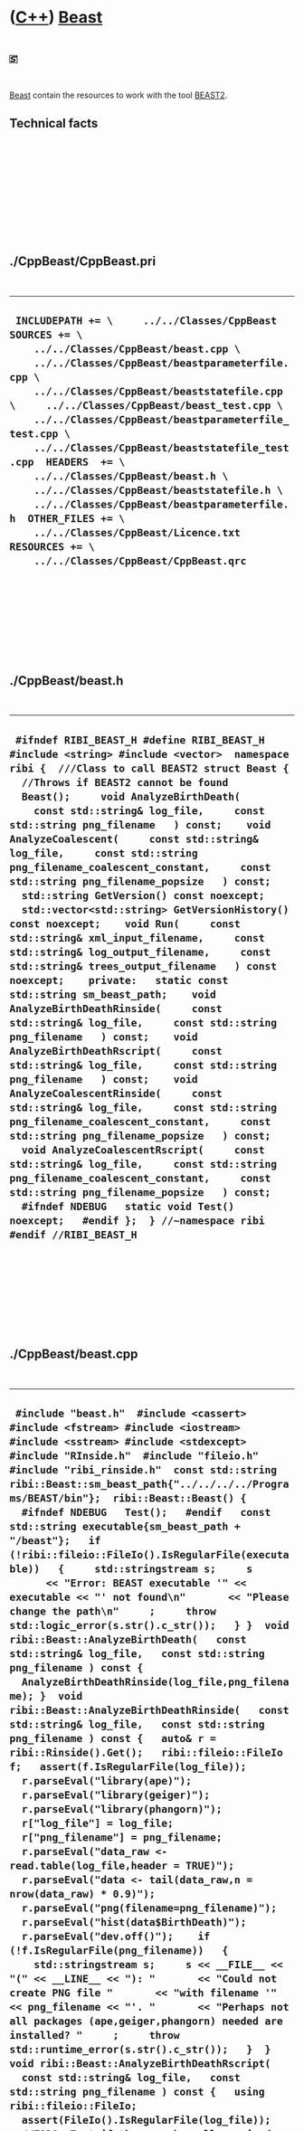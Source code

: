 
 

 

 

 

 

([C++](Cpp.md)) [Beast](CppBeast.md)
======================================

 

![STL](PicStl.png)

 

[Beast](CppBeast.md) contain the resources to work with the tool
[BEAST2](ToolBeast2.md).

Technical facts
---------------

 

 

 

 

 

 

./CppBeast/CppBeast.pri
-----------------------

 

  ------------------------------------------------------------------------------------------------------------------------------------------------------------------------------------------------------------------------------------------------------------------------------------------------------------------------------------------------------------------------------------------------------------------------------------------------------------------------------------------------------------------------------------------------------------------------------------------------------------------------------------
  ` INCLUDEPATH += \     ../../Classes/CppBeast  SOURCES += \     ../../Classes/CppBeast/beast.cpp \     ../../Classes/CppBeast/beastparameterfile.cpp \     ../../Classes/CppBeast/beaststatefile.cpp \     ../../Classes/CppBeast/beast_test.cpp \     ../../Classes/CppBeast/beastparameterfile_test.cpp \     ../../Classes/CppBeast/beaststatefile_test.cpp  HEADERS  += \     ../../Classes/CppBeast/beast.h \     ../../Classes/CppBeast/beaststatefile.h \     ../../Classes/CppBeast/beastparameterfile.h  OTHER_FILES += \     ../../Classes/CppBeast/Licence.txt  RESOURCES += \     ../../Classes/CppBeast/CppBeast.qrc`
  ------------------------------------------------------------------------------------------------------------------------------------------------------------------------------------------------------------------------------------------------------------------------------------------------------------------------------------------------------------------------------------------------------------------------------------------------------------------------------------------------------------------------------------------------------------------------------------------------------------------------------------

 

 

 

 

 

./CppBeast/beast.h
------------------

 

  --------------------------------------------------------------------------------------------------------------------------------------------------------------------------------------------------------------------------------------------------------------------------------------------------------------------------------------------------------------------------------------------------------------------------------------------------------------------------------------------------------------------------------------------------------------------------------------------------------------------------------------------------------------------------------------------------------------------------------------------------------------------------------------------------------------------------------------------------------------------------------------------------------------------------------------------------------------------------------------------------------------------------------------------------------------------------------------------------------------------------------------------------------------------------------------------------------------------------------------------------------------------------------------------------------------------------------------------------------------------------------------------------------------------------------------------------------------------------------------------------------------------------------------
  ` #ifndef RIBI_BEAST_H #define RIBI_BEAST_H  #include <string> #include <vector>  namespace ribi {  ///Class to call BEAST2 struct Beast {   //Throws if BEAST2 cannot be found   Beast();     void AnalyzeBirthDeath(     const std::string& log_file,     const std::string png_filename   ) const;    void AnalyzeCoalescent(     const std::string& log_file,     const std::string png_filename_coalescent_constant,     const std::string png_filename_popsize   ) const;    std::string GetVersion() const noexcept;   std::vector<std::string> GetVersionHistory() const noexcept;    void Run(     const std::string& xml_input_filename,     const std::string& log_output_filename,     const std::string& trees_output_filename   ) const noexcept;    private:   static const std::string sm_beast_path;    void AnalyzeBirthDeathRinside(     const std::string& log_file,     const std::string png_filename   ) const;    void AnalyzeBirthDeathRscript(     const std::string& log_file,     const std::string png_filename   ) const;    void AnalyzeCoalescentRinside(     const std::string& log_file,     const std::string png_filename_coalescent_constant,     const std::string png_filename_popsize   ) const;    void AnalyzeCoalescentRscript(     const std::string& log_file,     const std::string png_filename_coalescent_constant,     const std::string png_filename_popsize   ) const;     #ifndef NDEBUG   static void Test() noexcept;   #endif };  } //~namespace ribi  #endif //RIBI_BEAST_H`
  --------------------------------------------------------------------------------------------------------------------------------------------------------------------------------------------------------------------------------------------------------------------------------------------------------------------------------------------------------------------------------------------------------------------------------------------------------------------------------------------------------------------------------------------------------------------------------------------------------------------------------------------------------------------------------------------------------------------------------------------------------------------------------------------------------------------------------------------------------------------------------------------------------------------------------------------------------------------------------------------------------------------------------------------------------------------------------------------------------------------------------------------------------------------------------------------------------------------------------------------------------------------------------------------------------------------------------------------------------------------------------------------------------------------------------------------------------------------------------------------------------------------------------------

 

 

 

 

 

./CppBeast/beast.cpp
--------------------

 

  -----------------------------------------------------------------------------------------------------------------------------------------------------------------------------------------------------------------------------------------------------------------------------------------------------------------------------------------------------------------------------------------------------------------------------------------------------------------------------------------------------------------------------------------------------------------------------------------------------------------------------------------------------------------------------------------------------------------------------------------------------------------------------------------------------------------------------------------------------------------------------------------------------------------------------------------------------------------------------------------------------------------------------------------------------------------------------------------------------------------------------------------------------------------------------------------------------------------------------------------------------------------------------------------------------------------------------------------------------------------------------------------------------------------------------------------------------------------------------------------------------------------------------------------------------------------------------------------------------------------------------------------------------------------------------------------------------------------------------------------------------------------------------------------------------------------------------------------------------------------------------------------------------------------------------------------------------------------------------------------------------------------------------------------------------------------------------------------------------------------------------------------------------------------------------------------------------------------------------------------------------------------------------------------------------------------------------------------------------------------------------------------------------------------------------------------------------------------------------------------------------------------------------------------------------------------------------------------------------------------------------------------------------------------------------------------------------------------------------------------------------------------------------------------------------------------------------------------------------------------------------------------------------------------------------------------------------------------------------------------------------------------------------------------------------------------------------------------------------------------------------------------------------------------------------------------------------------------------------------------------------------------------------------------------------------------------------------------------------------------------------------------------------------------------------------------------------------------------------------------------------------------------------------------------------------------------------------------------------------------------------------------------------------------------------------------------------------------------------------------------------------------------------------------------------------------------------------------------------------------------------------------------------------------------------------------------------------------------------------------------------------------------------------------------------------------------------------------------------------------------------------------------------------------------------------------------------------------------------------------------------------------------------------------------------------------------------------------------------------------------------------------------------------------------------------------------------------------------------------------------------------------------------------------------------------------------------------------------------------------------------------------------------------------------------------------------------------------------------------------------------------------------------------------------------------------------------------------------------------------------------------------------------------------------------------------------------------------------------------------------------------------------------------------------------------------------------------------------------------------------------------------------------------------------------------------------------------------------------------------------------------------------------------------------------------------------------------------------------------------------------------------------------------------------------------------------------------------------------------------------------------------------------------------------------------------------------------------------------------------------------------------------------------------------------------------------------------------------------------------------------------------------------------------------------------------------------------------------------------------------------------------------------------------------------------------------------------------------------------------------------------------------------------------------------------------------------------------------------------------------------------------------------------------------------------------------------------------------------------------------------------------------------------------------------------------------------------------------------------------------------------------------------------------------------------------------------------------------------------------------------------------------------------------------------------------------------------------------------------------------------------------------------------------------------------------------------------------------------------------------------------------------------------------------------------------------------------------------------------------------------------------------------------------------------------------------------------------------------------------------------------------------------------------------------------------------------------------------------------------------------------------------------------------------------------------------------------------------------------------------------------------------------------------------------------------------------------------------------------------------------------------------------------------------------------------------------------------------------------------------------------------------------------------------------------------------------------------------------------------------------------------------------------------------------------------------------------------------------------------------------------------------------------------------------------------------------------------------------------------------------------------------------------------------------------------------------------------------------------------------------------------------------------------------------------------------------------------------------------------------------------------------------------------------------------------------------------------------------------------------------------------------------------------------------------------------------------------------------------------------------------------------------------------------------------------------------------------------------------------------------------------------------------------------------------------------------------------------------------------------------------------------------------------------------------------------------------------------------------------------------------------------------------------------------------------------------------------------------------------------------------------------------------------------------------------------------------------------------------------------------------------------------------------------------------------------------------------------------------------------------------------------------------------------------------------------------------------------------------------------------------------------------------------------------------------------------------------------------------------------------
  ` #include "beast.h"  #include <cassert> #include <fstream> #include <iostream> #include <sstream> #include <stdexcept>  #include "RInside.h"  #include "fileio.h" #include "ribi_rinside.h"  const std::string ribi::Beast::sm_beast_path{"../../../../Programs/BEAST/bin"};  ribi::Beast::Beast() {   #ifndef NDEBUG   Test();   #endif   const std::string executable{sm_beast_path + "/beast"};   if (!ribi::fileio::FileIo().IsRegularFile(executable))   {     std::stringstream s;     s       << "Error: BEAST executable '" << executable << "' not found\n"       << "Please change the path\n"     ;     throw std::logic_error(s.str().c_str());   } }  void ribi::Beast::AnalyzeBirthDeath(   const std::string& log_file,   const std::string png_filename ) const {   AnalyzeBirthDeathRinside(log_file,png_filename); }  void ribi::Beast::AnalyzeBirthDeathRinside(   const std::string& log_file,   const std::string png_filename ) const {   auto& r = ribi::Rinside().Get();   ribi::fileio::FileIo f;   assert(f.IsRegularFile(log_file));    r.parseEval("library(ape)");   r.parseEval("library(geiger)");   r.parseEval("library(phangorn)");   r["log_file"] = log_file;   r["png_filename"] = png_filename;   r.parseEval("data_raw <- read.table(log_file,header = TRUE)");   r.parseEval("data <- tail(data_raw,n = nrow(data_raw) * 0.9)");   r.parseEval("png(filename=png_filename)");   r.parseEval("hist(data$BirthDeath)");   r.parseEval("dev.off()");    if (!f.IsRegularFile(png_filename))   {     std::stringstream s;     s << __FILE__ << "(" << __LINE__ << "): "       << "Could not create PNG file "       << "with filename '" << png_filename << "'. "       << "Perhaps not all packages (ape,geiger,phangorn) needed are installed? "     ;     throw std::runtime_error(s.str().c_str());   }  }   void ribi::Beast::AnalyzeBirthDeathRscript(   const std::string& log_file,   const std::string png_filename ) const {   using ribi::fileio::FileIo;   assert(FileIo().IsRegularFile(log_file));    //TODO: Test if the user has all required packages    const std::string temp_r_filename{     FileIo().GetTempFileName(".R")   };    //Create the R script   {     std::ofstream f(temp_r_filename.c_str());     f       << "library(ape)" << '\n'       << "library(geiger)" << '\n'       << "library(phangorn)" << '\n'       << "data_raw <- read.table(\"" << log_file << "\",header = TRUE)" << '\n'       << "data <- tail(data_raw,n = nrow(data_raw) * 0.9)" << '\n'       << "png(filename=\"" << png_filename << "\")" << '\n'       << "hist(data$BirthDeath)" << '\n'       << "dev.off()" << '\n'     ;   }    if (!FileIo().IsRegularFile(temp_r_filename))   {     std::stringstream s;     s << __FILE__ << "(" << __LINE__ << "): "       << "Could not create temporary R script file "       << "with filename '" << temp_r_filename << "'";     throw std::runtime_error(s.str().c_str());   }    //Execute the R script   {     std::stringstream cmd;     cmd << "Rscript " << temp_r_filename;     const int error{std::system(cmd.str().c_str())};     if (error)     {       std::clog << __FILE__ << ": error " << error << '\n';     }   }    if (!FileIo().IsRegularFile(png_filename))   {     std::stringstream s;     s << __FILE__ << "(" << __LINE__ << "): "       << "Could not create SVG file "       << "with filename '" << png_filename << "'. "       << "Perhaps not all packages (ape) needed are installed? "       << "You can try to run the temporary R script file '"       << temp_r_filename       << "' yourself to see which error it gives"     ;     throw std::runtime_error(s.str().c_str());   }   //After detection. so user can check script   FileIo().DeleteFile(temp_r_filename); }  void ribi::Beast::AnalyzeCoalescent(   const std::string& log_file,   const std::string png_filename_coalescent_constant,   const std::string png_filename_popsize ) const {   AnalyzeCoalescentRinside(     log_file,     png_filename_coalescent_constant,     png_filename_popsize   ); }  void ribi::Beast::AnalyzeCoalescentRinside(   const std::string& log_file,   const std::string png_filename_coalescent_constant,   const std::string png_filename_popsize ) const {   ribi::fileio::FileIo f;   auto& r = ribi::Rinside().Get();    r.parseEval("library(ape)");   r.parseEval("library(geiger)");   r.parseEval("library(phangorn)");   r["log_file"] = log_file;   r["png_filename_popsize"] = png_filename_popsize;   r["png_filename_coalescent_constant"] = png_filename_coalescent_constant;    r.parseEval("data_raw <- read.table(log_file,header = TRUE)");   r.parseEval("data <- tail(data_raw,n = nrow(data_raw) * 0.9)");   r.parseEval("png(filename=png_filename_popsize)");   r.parseEval("hist(data$popSize)");   r.parseEval("dev.off()");   r.parseEval("png(filename=png_filename_coalescent_constant)");   r.parseEval("hist(data$CoalescentConstant)");   r.parseEval("dev.off()");     if (!f.IsRegularFile(png_filename_coalescent_constant))   {     std::stringstream s;     s << __FILE__ << "(" << __LINE__ << "): "       << "Could not create file "       << "with filename '" << png_filename_coalescent_constant << "'. "     ;     throw std::runtime_error(s.str().c_str());   }   if (!f.IsRegularFile(png_filename_popsize))   {     std::stringstream s;     s << __FILE__ << "(" << __LINE__ << "): "       << "Could not create file "       << "with filename '" << png_filename_popsize << "'. "     ;     throw std::runtime_error(s.str().c_str());   }   }  void ribi::Beast::AnalyzeCoalescentRscript(   const std::string& log_file,   const std::string png_filename_coalescent_constant,   const std::string png_filename_popsize ) const {   using ribi::fileio::FileIo;    //TODO: Test if the user has all required packages    const std::string temp_r_filename{     FileIo().GetTempFileName(".R")   };    //Create the R script   {     std::ofstream f(temp_r_filename.c_str());     f       << "library(ape)" << '\n'       << "library(geiger)" << '\n'       << "library(phangorn)" << '\n'       << "data_raw <- read.table(\"" << log_file << "\",header = TRUE)" << '\n'       << "data <- tail(data_raw,n = nrow(data_raw) * 0.9)" << '\n'       << "png(filename=\"" << png_filename_popsize << "\")" << '\n'       << "hist(data$popSize)" << '\n'       << "dev.off()" << '\n'       << "png(filename=\"" << png_filename_coalescent_constant << "\")" << '\n'       << "hist(data$CoalescentConstant)" << '\n'       << "dev.off()" << '\n'     ;   }    if (!FileIo().IsRegularFile(temp_r_filename))   {     std::stringstream s;     s << __FILE__ << "(" << __LINE__ << "): "       << "Could not create temporary R script file "       << "with filename '" << temp_r_filename << "'";     throw std::runtime_error(s.str().c_str());   }    //Execute the R script   {     std::stringstream cmd;     cmd << "Rscript " << temp_r_filename;     const int error{std::system(cmd.str().c_str())};     if (error)     {       std::clog << __FILE__ << ": error " << error << '\n';     }   }    if (!FileIo().IsRegularFile(png_filename_coalescent_constant))   {     std::stringstream s;     s << __FILE__ << "(" << __LINE__ << "): "       << "Could not create SVG file "       << "with filename '" << png_filename_coalescent_constant << "'. "       << "You can try to run the temporary R script file '"       << temp_r_filename       << "' yourself to see which error it gives"     ;     throw std::runtime_error(s.str().c_str());   }   if (!FileIo().IsRegularFile(png_filename_popsize))   {     std::stringstream s;     s << __FILE__ << "(" << __LINE__ << "): "       << "Could not create SVG file "       << "with filename '" << png_filename_popsize << "'. "       << "You can try to run the temporary R script file '"       << temp_r_filename       << "' yourself to see which error it gives"     ;     throw std::runtime_error(s.str().c_str());   }   //After detection. so user can check script   FileIo().DeleteFile(temp_r_filename); }  std::string ribi::Beast::GetVersion() const noexcept {   return "1.0"; }  std::vector<std::string> ribi::Beast::GetVersionHistory() const noexcept {   return {     "2015-06-13: Version 1.0: started versioning"   }; }  void ribi::Beast::Run(   const std::string& xml_input_filename,   const std::string& log_output_filename,   const std::string& trees_output_filename ) const noexcept {   const ribi::fileio::FileIo fileio;   const std::string executable{sm_beast_path + "/beast"};   assert(ribi::fileio::FileIo().IsRegularFile(executable)     && "Checked in constructor");    const std::string cmd{executable + " -overwrite " + xml_input_filename};   const int error{std::system(cmd.c_str())};   if (error)   {     std::clog << __FILE__ << ": error " << error << '\n';   }    assert(fileio.IsRegularFile(xml_input_filename));     if (fileio.IsRegularFile("alignment.log"))   {     fileio.CopyFile("alignment.log",log_output_filename);     fileio.DeleteFile("alignment.log");   }   if (fileio.IsRegularFile("alignment.trees"))   {     fileio.CopyFile("alignment.trees",trees_output_filename);     fileio.DeleteFile("alignment.trees");   } }`
  -----------------------------------------------------------------------------------------------------------------------------------------------------------------------------------------------------------------------------------------------------------------------------------------------------------------------------------------------------------------------------------------------------------------------------------------------------------------------------------------------------------------------------------------------------------------------------------------------------------------------------------------------------------------------------------------------------------------------------------------------------------------------------------------------------------------------------------------------------------------------------------------------------------------------------------------------------------------------------------------------------------------------------------------------------------------------------------------------------------------------------------------------------------------------------------------------------------------------------------------------------------------------------------------------------------------------------------------------------------------------------------------------------------------------------------------------------------------------------------------------------------------------------------------------------------------------------------------------------------------------------------------------------------------------------------------------------------------------------------------------------------------------------------------------------------------------------------------------------------------------------------------------------------------------------------------------------------------------------------------------------------------------------------------------------------------------------------------------------------------------------------------------------------------------------------------------------------------------------------------------------------------------------------------------------------------------------------------------------------------------------------------------------------------------------------------------------------------------------------------------------------------------------------------------------------------------------------------------------------------------------------------------------------------------------------------------------------------------------------------------------------------------------------------------------------------------------------------------------------------------------------------------------------------------------------------------------------------------------------------------------------------------------------------------------------------------------------------------------------------------------------------------------------------------------------------------------------------------------------------------------------------------------------------------------------------------------------------------------------------------------------------------------------------------------------------------------------------------------------------------------------------------------------------------------------------------------------------------------------------------------------------------------------------------------------------------------------------------------------------------------------------------------------------------------------------------------------------------------------------------------------------------------------------------------------------------------------------------------------------------------------------------------------------------------------------------------------------------------------------------------------------------------------------------------------------------------------------------------------------------------------------------------------------------------------------------------------------------------------------------------------------------------------------------------------------------------------------------------------------------------------------------------------------------------------------------------------------------------------------------------------------------------------------------------------------------------------------------------------------------------------------------------------------------------------------------------------------------------------------------------------------------------------------------------------------------------------------------------------------------------------------------------------------------------------------------------------------------------------------------------------------------------------------------------------------------------------------------------------------------------------------------------------------------------------------------------------------------------------------------------------------------------------------------------------------------------------------------------------------------------------------------------------------------------------------------------------------------------------------------------------------------------------------------------------------------------------------------------------------------------------------------------------------------------------------------------------------------------------------------------------------------------------------------------------------------------------------------------------------------------------------------------------------------------------------------------------------------------------------------------------------------------------------------------------------------------------------------------------------------------------------------------------------------------------------------------------------------------------------------------------------------------------------------------------------------------------------------------------------------------------------------------------------------------------------------------------------------------------------------------------------------------------------------------------------------------------------------------------------------------------------------------------------------------------------------------------------------------------------------------------------------------------------------------------------------------------------------------------------------------------------------------------------------------------------------------------------------------------------------------------------------------------------------------------------------------------------------------------------------------------------------------------------------------------------------------------------------------------------------------------------------------------------------------------------------------------------------------------------------------------------------------------------------------------------------------------------------------------------------------------------------------------------------------------------------------------------------------------------------------------------------------------------------------------------------------------------------------------------------------------------------------------------------------------------------------------------------------------------------------------------------------------------------------------------------------------------------------------------------------------------------------------------------------------------------------------------------------------------------------------------------------------------------------------------------------------------------------------------------------------------------------------------------------------------------------------------------------------------------------------------------------------------------------------------------------------------------------------------------------------------------------------------------------------------------------------------------------------------------------------------------------------------------------------------------------------------------------------------------------------------------------------------------------------------------------------------------------------------------------------------------------------------------------------------------------------------------------------------------------------------------------------------------------------------------------------------------------------------------------------------------------------------------------------------------------------------------------------------------------

 

 

 

 

 

./CppBeast/beast\_test.cpp
--------------------------

 

  --------------------------------------------------------------------------------------------------------------------------------------------------------------------------------------------------------------------------------------------------------------------------------------------------------------------------------------------------------------------------------------------------------------------------------------------------------------------------------------------------------------------------------------------------------------------------------------------------------------------------------------------------------------------------------------------------------------------------------------------------------------------------------------------------------------------------------------------------------------------------------------------------------------------------------------------------------------------------------------------------------------------------------------------------------------------------------------------------------------------------------------------------------------------------------------------------------------------------------------------------------------------------------------------------------------------------------------------------------------------------------------------------------------------------------------------------------------------------------------------------------------------------------------------------------------------------------------------------------------------------------------------------------------------------------------------------------------------------------------------------------------------------------------------------------------------------------------------------------------------------------------------------------------------------------------------------------------------------------------------------------------------------------------------------------------------------------------------------------------------------------------------------------------------------------------------------------------------------------------------------------------------------------------------------------------------------------------------------------------------------------------------------------------------------------------------------------------------------------------------------------------------------------------------------------------------------------------------------------
  ` #include "beast.h"  #include <cassert> #include <chrono>  #include <QFile>  #include "RInside.h"  #include "fileio.h" #include "testtimer.h" #include "ribi_rinside.h" #include "trace.h"  #ifndef NDEBUG void ribi::Beast::Test() noexcept {   {     static bool is_tested{false};     if (is_tested) return;     is_tested = true;   }   {     ribi::fileio::FileIo();     ribi::Rinside();     auto& r = ribi::Rinside().Get();     r.parseEval("library(ape)");     r.parseEval("library(geiger)");     r.parseEval("library(phangorn)");   }   const ribi::TestTimer test_timer(__func__,__FILE__,1.0);   const bool verbose{false};   if (verbose) { TRACE("Constructor"); }   {     Beast();   }   Beast b;   ribi::fileio::FileIo f;    const std::string log_file_bd{"CppBeastLogFileBirthDeath.log"};   const std::string log_file_coa{"CppBeastLogFileCoalescent.log"};   const std::vector<std::string> resource_filenames     =     {       log_file_bd, log_file_coa     };   //Create resources   for (const auto& s: resource_filenames)   {     if (!f.IsRegularFile(s))     {       QFile((std::string(":/CppBeast/") + s).c_str()).copy(s.c_str());     }     assert(f.IsRegularFile(s));   }    if (!"Speed comparison AnalyzeBirthDeath")   {     const std::string png_filename{f.GetTempFileName(".png")};      const auto t2 = std::chrono::system_clock::now();     b.AnalyzeBirthDeathRinside(       log_file_bd,       png_filename     );     const auto d2 = std::chrono::system_clock::now() - t2;      const auto t1 = std::chrono::system_clock::now();     b.AnalyzeBirthDeathRscript(       log_file_bd,       png_filename     );      const auto d1 = std::chrono::system_clock::now() - t1;     assert(d2 < d1 / 10);   }    if (!"Speed comparison AnalyzeCoalescent")   {     const std::string png_filename1{f.GetTempFileName(".png")};     const std::string png_filename2{f.GetTempFileName(".png")};      const auto t2 = std::chrono::system_clock::now();     b.AnalyzeCoalescentRinside(       log_file_coa,       png_filename1,       png_filename2     );     const auto d2 = std::chrono::system_clock::now() - t2;      const auto t1 = std::chrono::system_clock::now();     b.AnalyzeCoalescentRscript(       log_file_coa,       png_filename1,       png_filename2     );      const auto d1 = std::chrono::system_clock::now() - t1;     assert(d2 < d1 / 10);   }    //Cleanup resources   for (const auto& s: resource_filenames)   {     assert(f.IsRegularFile(s));     f.DeleteFile(s);     assert(!f.IsRegularFile(s));   } } #endif`
  --------------------------------------------------------------------------------------------------------------------------------------------------------------------------------------------------------------------------------------------------------------------------------------------------------------------------------------------------------------------------------------------------------------------------------------------------------------------------------------------------------------------------------------------------------------------------------------------------------------------------------------------------------------------------------------------------------------------------------------------------------------------------------------------------------------------------------------------------------------------------------------------------------------------------------------------------------------------------------------------------------------------------------------------------------------------------------------------------------------------------------------------------------------------------------------------------------------------------------------------------------------------------------------------------------------------------------------------------------------------------------------------------------------------------------------------------------------------------------------------------------------------------------------------------------------------------------------------------------------------------------------------------------------------------------------------------------------------------------------------------------------------------------------------------------------------------------------------------------------------------------------------------------------------------------------------------------------------------------------------------------------------------------------------------------------------------------------------------------------------------------------------------------------------------------------------------------------------------------------------------------------------------------------------------------------------------------------------------------------------------------------------------------------------------------------------------------------------------------------------------------------------------------------------------------------------------------------------------------

 

 

 

 

 

./CppBeast/beastparameterfile.h
-------------------------------

 

  --------------------------------------------------------------------------------------------------------------------------------------------------------------------------------------------------------------------------------------------------------------------------------------------------------------------------------------------------------------------------------------------------------------------------------------------------------------------------------------------------------------------------------------------------------------------------------------------------------------------------------------------------------------------------------------------------------------------------------------------------------------------------------------------------------------------------------------------------------------------------------------------------------------------------------------------------------------------------------------------------------------------------------------------------------------------------------------------------------------------------------------------------------------------------------------------------------------------------------------------------------------------------------------------------------------------
  ` #ifndef BEASTPARAMETERFILE_H #define BEASTPARAMETERFILE_H  #include <string> #include <vector>  namespace ribi { struct DnaSequence; }  ///Creates a BEAST XML parameter file struct BeastParameterFile {   enum class TreePrior { birth_death, coalescent_constant_population };    /// alignment_base_filename: if the alignment was made   ///   from e.g. 'MyData.fas', alignment_base_filename must be 'MyData'   BeastParameterFile(     const std::vector<ribi::DnaSequence>& sequences,     const std::string& alignment_base_filename,     const int mcmc_chainlength,     const TreePrior tree_prior   );    const std::vector<ribi::DnaSequence>& GetSequences() const noexcept { return m_sequences; }   int GetMcmcChainlengths() const noexcept { return m_mcmc_chainlength; }   TreePrior GetTreePrior() const noexcept { return m_tree_prior; }    ///Convert an alignment   std::vector<std::string> ToBirthDeathXml() const noexcept;    private:   const std::string m_alignment_base_filename;   const int m_mcmc_chainlength;   const std::vector<ribi::DnaSequence> m_sequences;   const TreePrior m_tree_prior;    #ifndef NDEBUG   static void Test() noexcept;   #endif };  std::ostream& operator<<(std::ostream& os, const BeastParameterFile file);  #endif // BEASTPARAMETERFILE_H`
  --------------------------------------------------------------------------------------------------------------------------------------------------------------------------------------------------------------------------------------------------------------------------------------------------------------------------------------------------------------------------------------------------------------------------------------------------------------------------------------------------------------------------------------------------------------------------------------------------------------------------------------------------------------------------------------------------------------------------------------------------------------------------------------------------------------------------------------------------------------------------------------------------------------------------------------------------------------------------------------------------------------------------------------------------------------------------------------------------------------------------------------------------------------------------------------------------------------------------------------------------------------------------------------------------------------------

 

 

 

 

 

./CppBeast/beastparameterfile.cpp
---------------------------------

 

  --------------------------------------------------------------------------------------------------------------------------------------------------------------------------------------------------------------------------------------------------------------------------------------------------------------------------------------------------------------------------------------------------------------------------------------------------------------------------------------------------------------------------------------------------------------------------------------------------------------------------------------------------------------------------------------------------------------------------------------------------------------------------------------------------------------------------------------------------------------------------------------------------------------------------------------------------------------------------------------------------------------------------------------------------------------------------------------------------------------------------------------------------------------------------------------------------------------------------------------------------------------------------------------------------------------------------------------------------------------------------------------------------------------------------------------------------------------------------------------------------------------------------------------------------------------------------------------------------------------------------------------------------------------------------------------------------------------------------------------------------------------------------------------------------------------------------------------------------------------------------------------------------------------------------------------------------------------------------------------------------------------------------------------------------------------------------------------------------------------------------------------------------------------------------------------------------------------------------------------------------------------------------------------------------------------------------------------------------------------------------------------------------------------------------------------------------------------------------------------------------------------------------------------------------------------------------------------------------------------------------------------------------------------------------------------------------------------------------------------------------------------------------------------------------------------------------------------------------------------------------------------------------------------------------------------------------------------------------------------------------------------------------------------------------------------------------------------------------------------------------------------------------------------------------------------------------------------------------------------------------------------------------------------------------------------------------------------------------------------------------------------------------------------------------------------------------------------------------------------------------------------------------------------------------------------------------------------------------------------------------------------------------------------------------------------------------------------------------------------------------------------------------------------------------------------------------------------------------------------------------------------------------------------------------------------------------------------------------------------------------------------------------------------------------------------------------------------------------------------------------------------------------------------------------------------------------------------------------------------------------------------------------------------------------------------------------------------------------------------------------------------------------------------------------------------------------------------------------------------------------------------------------------------------------------------------------------------------------------------------------------------------------------------------------------------------------------------------------------------------------------------------------------------------------------------------------------------------------------------------------------------------------------------------------------------------------------------------------------------------------------------------------------------------------------------------------------------------------------------------------------------------------------------------------------------------------------------------------------------------------------------------------------------------------------------------------------------------------------------------------------------------------------------------------------------------------------------------------------------------------------------------------------------------------------------------------------------------------------------------------------------------------------------------------------------------------------------------------------------------------------------------------------------------------------------------------------------------------------------------------------------------------------------------------------------------------------------------------------------------------------------------------------------------------------------------------------------------------------------------------------------------------------------------------------------------------------------------------------------------------------------------------------------------------------------------------------------------------------------------------------------------------------------------------------------------------------------------------------------------------------------------------------------------------------------------------------------------------------------------------------------------------------------------------------------------------------------------------------------------------------------------------------------------------------------------------------------------------------------------------------------------------------------------------------------------------------------------------------------------------------------------------------------------------------------------------------------------------------------------------------------------------------------------------------------------------------------------------------------------------------------------------------------------------------------------------------------------------------------------------------------------------------------------------------------------------------------------------------------------------------------------------------------------------------------------------------------------------------------------------------------------------------------------------------------------------------------------------------------------------------------------------------------------------------------------------------------------------------------------------------------------------------------------------------------------------------------------------------------------------------------------------------------------------------------------------------------------------------------------------------------------------------------------------------------------------------------------------------------------------------------------------------------------------------------------------------------------------------------------------------------------------------------------------------------------------------------------------------------------------------------------------------------------------------------------------------------------------------------------------------------------------------------------------------------------------------------------------------------------------------------------------------------------------------------------------------------------------------------------------------------------------------------------------------------------------------------------------------------------------------------------------------------------------------------------------------------------------------------------------------------------------------------------------------------------------------------------------------------------------------------------------------------------------------------------------------------------------------------------------------------------------------------------------------------------------------------------------------------------------------------------------------------------------------------------------------------------------------------------------------------------------------------------------------------------------------------------------------------------------------------------------------------------------------------------------------------------------------------------------------------------------------------------------------------------------------------------------------------------------------------------------------------------------------------------------------------------------------------------------------------------------------------------------------------------------------------------------------------------------------------------------------------------------------------------------------------------------------------------------------------------------------------------------------------------------------------------------------------------------------------------------------------------------------------------------------------------------------------------------------------------------------------------------------------------------------------------------------------------------------------------------------------------------------------------------------------------------------------------------------------------------------------------------------------------------------------------------------------------------------------------------------------------------------------------------------------------------------------------------------------------------------------------------------------------------------------------------------------------------------------------------------------------------------------------------------------------------------------------------------------------------------------------------------------------------------------------------------------------------------------------------------------------------------------------------------------------------------------------------------------------------------------------------------------------------------------------------------------------------------------------------------------------------------------------------------------------------------------------------------------------------------------------------------------------------------------------------------------------------------------------------------------------------------------------------------------------------------------------------------------------------------------------------------------------------------------------------------------------------------------------------------------------------------------------------------------------------------------------------------------------------------------------------------------------------------------------------------------------------------------------------------------------------------------------------------------------------------------------------------------------------------------------------------------------------------------------------------------------------------------------------------------------------------------------------------------------------------------------------------------------------------------------------------------------------------------------------------------------------------------------------------------------------------------------------------------------------------------------------------------------------------------------------------------------------------------------------------------------------------------------------------------------------------------------------------------------------------------------------------------------------------------------------------------------------------------------------------------------------------------------------------------------------------------------------------------------------------------------------------------------------------------------------------------------------------------------------------------------------------------------------------------------------------------------------------------------------------------------------------------------------------------------------------------------------------------------------------------------------------------------------------------------------------------------------------------------------------------------------------------------------------------------------------------------------------------------------------------------------------------------------------------------------------------------------------------------------------------------------------------------------------------------------------------------------------------------------------------------------------------------------------------------------------------------------------------------------------------------------------------------------------------------------------------------------------------------------------------------------------------------------------------------------------------------------------------------------------------------------------------------------------------------------------------------------------------------------------------------------------------------------------------------------------------------------------------------------------------------------------------------------------------------------------------------------------------------------------------------------------------------------------------------------------------------------------------------------------------------------------------------------------------------------------------------------------------------------------------------------------------------------------------------------------------------------------------------------------------------
  ` #include "beastparameterfile.h"  #include <cassert> #include <sstream>  #include "container.h" #include "dnasequence.h" //#include "fileio.h"  BeastParameterFile::BeastParameterFile(   const std::vector<ribi::DnaSequence>& sequences,   const std::string& alignment_base_filename,   const int mcmc_chainlength,   const TreePrior tree_prior ) :     m_alignment_base_filename{alignment_base_filename},     m_mcmc_chainlength{mcmc_chainlength},     m_sequences{sequences},     m_tree_prior{tree_prior} {   #ifndef NDEBUG   Test();   #endif }  std::vector<std::string> BeastParameterFile::ToBirthDeathXml() const noexcept {   // Birth death model   std::vector<std::string> v;   v.push_back("<?xml version=\"1.0\" encoding=\"UTF-8\" standalone=\"no\"?><beast beautitemplate='Standard' beautistatus='' namespace=\"beast.core:beast.evolution.alignment:beast.evolution.tree.coalescent:beast.core.util:beast.evolution.nuc:beast.evolution.operators:beast.evolution.sitemodel:beast.evolution.substitutionmodel:beast.evolution.likelihood\" version=\"2.0\">");   v.push_back("");   v.push_back("");   const std::string filename_base{m_alignment_base_filename}; //Probably the alignment filename   // I use the same (non-)indentation as BEAUti   v.push_back("    <data");   v.push_back("id=\"" + filename_base + "\"");   v.push_back("name=\"alignment\">");   for (const auto& p: m_sequences)   {     std::stringstream nextline;     nextline       << "                    <sequence id=\"seq_"       << p.GetDescription()       << "\" taxon=\""       << p.GetDescription()       << "\" totalcount=\"4\" value=\""       << p.GetSequence()       << "\"/>";     ;     v.push_back(nextline.str());   }   //This is generated if CCATACGCCC is present 10x   /*                       <sequence id="seq_CCATACGCCC" taxon="CCATACGCCC" totalcount="4" value="CCATACGCCCCCATACGCCCCCATACGCCCCCATACGCCCCCATACGCCCCCATACGCCCCCATACGCCCCCATACGCCCCCATACGCCCCCATACGCCC"/>   */   // This works if all alignments are unique   /*   for (const std::string& s: m_alignments)   {     v.push_back("                    <sequence id=\"seq_" + s + "\" taxon=\"" + s + "\" totalcount=\"4\" value=\"" + s + "\"/>");   }   */   v.push_back("                </data>");   v.push_back("");   v.push_back("");   v.push_back("    ");   v.push_back("");   v.push_back("");   v.push_back("    ");   v.push_back("");   v.push_back("");   v.push_back("    ");   v.push_back("<map name=\"Beta\">beast.math.distributions.Beta</map>");   v.push_back("<map name=\"Exponential\">beast.math.distributions.Exponential</map>");   v.push_back("<map name=\"InverseGamma\">beast.math.distributions.InverseGamma</map>");   v.push_back("<map name=\"LogNormal\">beast.math.distributions.LogNormalDistributionModel</map>");   v.push_back("<map name=\"Gamma\">beast.math.distributions.Gamma</map>");   v.push_back("<map name=\"Uniform\">beast.math.distributions.Uniform</map>");   v.push_back("<map name=\"prior\">beast.math.distributions.Prior</map>");   v.push_back("<map name=\"LaplaceDistribution\">beast.math.distributions.LaplaceDistribution</map>");   v.push_back("<map name=\"OneOnX\">beast.math.distributions.OneOnX</map>");   v.push_back("<map name=\"Normal\">beast.math.distributions.Normal</map>");   v.push_back("");   v.push_back("");   const std::string mcmc_chainlength_str{std::to_string(m_mcmc_chainlength)};   assert(std::stoi(mcmc_chainlength_str) == m_mcmc_chainlength);   v.push_back("<run chainLength=\"" + mcmc_chainlength_str + "\" id=\"mcmc\" spec=\"MCMC\">");   v.push_back("    <state id=\"state\" storeEvery=\"5000\">");   v.push_back("        <tree id=\"Tree.t:" + filename_base + "\" name=\"stateNode\">");   v.push_back("            <taxonset id=\"TaxonSet." + filename_base + "\" spec=\"TaxonSet\">");   v.push_back("                <data");   v.push_back("idref=\"" + filename_base + "\"");   v.push_back("name=\"alignment\"/>");   v.push_back("            </taxonset>");   v.push_back("        </tree>");   v.push_back("        <stateNode id=\"RBcount.s:" + filename_base + "\" lower=\"0\" spec=\"parameter.IntegerParameter\" upper=\"5\">5</stateNode>");   v.push_back("        <parameter dimension=\"5\" id=\"RBrates.s:" + filename_base + "\" lower=\"0.01\" name=\"stateNode\" upper=\"100.0\">1.0</parameter>");   if (GetTreePrior() == BeastParameterFile::TreePrior::birth_death)   {     v.push_back("        <parameter id=\"birthRate2.t:" + filename_base + "\" lower=\"0.0\" name=\"stateNode\" upper=\"10000.0\">1.0</parameter>");     v.push_back("        <parameter id=\"relativeDeathRate2.t:" + filename_base + "\" lower=\"0.0\" name=\"stateNode\" upper=\"1.0\">0.5</parameter>");   }   else   {     assert(GetTreePrior() == BeastParameterFile::TreePrior::coalescent_constant_population);     v.push_back("        <parameter id=\"popSize.t:" + filename_base + "\" name=\"stateNode\">0.3</parameter>");   }   v.push_back("    </state>");   v.push_back("");   v.push_back("    <init estimate=\"false\" id=\"RandomTree.t:" + filename_base + "\" initial=\"@Tree.t:" + filename_base + "\" spec=\"beast.evolution.tree.RandomTree\" taxa=\"@" + filename_base + "\">");   v.push_back("        <populationModel id=\"ConstantPopulation0.t:" + filename_base + "\" spec=\"ConstantPopulation\">");   v.push_back("            <parameter id=\"randomPopSize.t:" + filename_base + "\" name=\"popSize\">1.0</parameter>");   v.push_back("        </populationModel>");   v.push_back("    </init>");   v.push_back("");   v.push_back("    <distribution id=\"posterior\" spec=\"util.CompoundDistribution\">");   v.push_back("        <distribution id=\"prior\" spec=\"util.CompoundDistribution\">");   if (GetTreePrior() == BeastParameterFile::TreePrior::birth_death)   {     v.push_back("            <distribution birthDiffRate=\"@birthRate2.t:" + filename_base + "\" id=\"BirthDeath.t:" + filename_base + "\" relativeDeathRate=\"@relativeDeathRate2.t:" + filename_base + "\" spec=\"beast.evolution.speciation.BirthDeathGernhard08Model\" tree=\"@Tree.t:" + filename_base + "\"/>");   }   else   {     assert(GetTreePrior() == BeastParameterFile::TreePrior::coalescent_constant_population);     v.push_back("            <distribution id=\"CoalescentConstant.t:" + filename_base + "\" spec=\"Coalescent\">");     v.push_back("                <populationModel id=\"ConstantPopulation.t:" + filename_base + "\" popSize=\"@popSize.t:" + filename_base + "\" spec=\"ConstantPopulation\"/>");     v.push_back("                <treeIntervals id=\"TreeIntervals.t:" + filename_base + "\" spec=\"TreeIntervals\" tree=\"@Tree.t:" + filename_base + "\"/>");     v.push_back("            </distribution>");   }   v.push_back("            <distribution count=\"@RBcount.s:" + filename_base + "\" id=\"RBprior.s:" + filename_base + "\" spec=\"beast.math.distributions.RBPrior\" x=\"@RBrates.s:" + filename_base + "\">");   v.push_back("                <Gamma id=\"Gamma.0\" name=\"distr\">");   v.push_back("                    <parameter id=\"RealParameter.0\" lower=\"0.0\" name=\"alpha\" upper=\"0.0\">0.2</parameter>");   v.push_back("                    <parameter id=\"RealParameter.01\" lower=\"0.0\" name=\"beta\" upper=\"0.0\">5.0</parameter>");   v.push_back("                </Gamma>");   v.push_back("            </distribution>");   if (GetTreePrior() == BeastParameterFile::TreePrior::birth_death)   {     v.push_back("            <prior id=\"BirthRatePrior.t:" + filename_base + "\" name=\"distribution\" x=\"@birthRate2.t:" + filename_base + "\">");     v.push_back("                <Uniform id=\"Uniform.0\" name=\"distr\" upper=\"1000.0\"/>");     v.push_back("            </prior>");     v.push_back("            <prior id=\"DeathRatePrior.t:" + filename_base + "\" name=\"distribution\" x=\"@relativeDeathRate2.t:" + filename_base + "\">");     v.push_back("                <Uniform id=\"Uniform.01\" name=\"distr\"/>");   }   else   {     assert(GetTreePrior() == BeastParameterFile::TreePrior::coalescent_constant_population);     v.push_back("            <prior id=\"PopSizePrior.t:" + filename_base + "\" name=\"distribution\" x=\"@popSize.t:" + filename_base + "\">");     v.push_back("                <OneOnX id=\"OneOnX.0\" name=\"distr\"/>");   }   v.push_back("            </prior>");   v.push_back("        </distribution>");   v.push_back("        <distribution id=\"likelihood\" spec=\"util.CompoundDistribution\">");   v.push_back("            <distribution data=\"@" + filename_base + "\" id=\"treeLikelihood." + filename_base + "\" spec=\"TreeLikelihood\" tree=\"@Tree.t:" + filename_base + "\">");   v.push_back("                <siteModel id=\"SiteModel.s:" + filename_base + "\" spec=\"SiteModel\">");   v.push_back("                    <parameter estimate=\"false\" id=\"mutationRate.s:" + filename_base + "\" name=\"mutationRate\">1.0</parameter>");   v.push_back("                    <parameter estimate=\"false\" id=\"gammaShape.s:" + filename_base + "\" name=\"shape\">1.0</parameter>");   v.push_back("                    <parameter estimate=\"false\" id=\"proportionInvariant.s:" + filename_base + "\" lower=\"0.0\" name=\"proportionInvariant\" upper=\"1.0\">0.0</parameter>");   v.push_back("                    <substModel count=\"@RBcount.s:" + filename_base + "\" id=\"RB.s:" + filename_base + "\" rates=\"@RBrates.s:" + filename_base + "\" spec=\"RB\">");   v.push_back("                        <frequencies data=\"@" + filename_base + "\" id=\"freqs.s:" + filename_base + "\" spec=\"Frequencies\"/>");   v.push_back("                    </substModel>");   v.push_back("                </siteModel>");   v.push_back("                <branchRateModel id=\"StrictClock.c:" + filename_base + "\" spec=\"beast.evolution.branchratemodel.StrictClockModel\">");   v.push_back("                    <parameter estimate=\"false\" id=\"clockRate.c:" + filename_base + "\" name=\"clock.rate\">1.0</parameter>");   v.push_back("                </branchRateModel>");   v.push_back("            </distribution>");   v.push_back("        </distribution>");   v.push_back("        <distribution id=\"fossilCalibrations\" spec=\"util.CompoundDistribution\"/>");   v.push_back("    </distribution>");   v.push_back("");   v.push_back("    <operator id=\"treeScaler.t:" + filename_base + "\" scaleFactor=\"0.5\" spec=\"ScaleOperator\" tree=\"@Tree.t:" + filename_base + "\" weight=\"3.0\"/>");   v.push_back("");   v.push_back("    <operator id=\"treeRootScaler.t:" + filename_base + "\" rootOnly=\"true\" scaleFactor=\"0.5\" spec=\"ScaleOperator\" tree=\"@Tree.t:" + filename_base + "\" weight=\"3.0\"/>");   v.push_back("");   v.push_back("    <operator id=\"UniformOperator.t:" + filename_base + "\" spec=\"Uniform\" tree=\"@Tree.t:" + filename_base + "\" weight=\"30.0\"/>");   v.push_back("");   v.push_back("    <operator id=\"SubtreeSlide.t:" + filename_base + "\" spec=\"SubtreeSlide\" tree=\"@Tree.t:" + filename_base + "\" weight=\"15.0\"/>");   v.push_back("");   v.push_back("    <operator id=\"narrow.t:" + filename_base + "\" spec=\"Exchange\" tree=\"@Tree.t:" + filename_base + "\" weight=\"15.0\"/>");   v.push_back("");   v.push_back("    <operator id=\"wide.t:" + filename_base + "\" isNarrow=\"false\" spec=\"Exchange\" tree=\"@Tree.t:" + filename_base + "\" weight=\"3.0\"/>");   v.push_back("");   v.push_back("    <operator id=\"WilsonBalding.t:" + filename_base + "\" spec=\"WilsonBalding\" tree=\"@Tree.t:" + filename_base + "\" weight=\"3.0\"/>");   v.push_back("");   v.push_back("    <operator count=\"@RBcount.s:" + filename_base + "\" id=\"RBOperator.s:" + filename_base + "\" rates=\"@RBrates.s:" + filename_base + "\" spec=\"RBOperator\" weight=\"1.0\"/>");   v.push_back("");   v.push_back("    <operator count=\"@RBcount.s:" + filename_base + "\" id=\"RBratescaler.s:" + filename_base + "\" parameter=\"@RBrates.s:" + filename_base + "\" scaleFactor=\"0.5\" spec=\"RBScaleOperator\" weight=\"1.0\"/>");   v.push_back("");   if (GetTreePrior() == BeastParameterFile::TreePrior::birth_death)   {     v.push_back("    <operator id=\"BirthRateScaler.t:" + filename_base + "\" parameter=\"@birthRate2.t:" + filename_base + "\" scaleFactor=\"0.75\" spec=\"ScaleOperator\" weight=\"3.0\"/>");     v.push_back("");     v.push_back("    <operator id=\"DeathRateScaler.t:" + filename_base + "\" parameter=\"@relativeDeathRate2.t:" + filename_base + "\" scaleFactor=\"0.75\" spec=\"ScaleOperator\" weight=\"3.0\"/>");   }   else   {     assert(GetTreePrior() == BeastParameterFile::TreePrior::coalescent_constant_population);     v.push_back("    <operator id=\"PopSizeScaler.t:" + filename_base + "\" parameter=\"@popSize.t:" + filename_base + "\" scaleFactor=\"0.75\" spec=\"ScaleOperator\" weight=\"3.0\"/>");   }   v.push_back("");   v.push_back("    <logger fileName=\"" + filename_base + ".log\" id=\"tracelog\" logEvery=\"1000\" model=\"@posterior\" sanitiseHeaders=\"true\" sort=\"smart\">");   v.push_back("        <log idref=\"posterior\"/>");   v.push_back("        <log idref=\"likelihood\"/>");   v.push_back("        <log idref=\"prior\"/>");   v.push_back("        <log idref=\"treeLikelihood." + filename_base + "\"/>");   v.push_back("        <log id=\"TreeHeight.t:" + filename_base + "\" spec=\"beast.evolution.tree.TreeHeightLogger\" tree=\"@Tree.t:" + filename_base + "\"/>");   v.push_back("        <log idref=\"RBcount.s:" + filename_base + "\"/>");   v.push_back("        <parameter idref=\"RBrates.s:" + filename_base + "\" name=\"log\"/>");   if (GetTreePrior() == BeastParameterFile::TreePrior::birth_death)   {     v.push_back("        <log idref=\"BirthDeath.t:" + filename_base + "\"/>");   }   else   {     assert(GetTreePrior() == BeastParameterFile::TreePrior::coalescent_constant_population);     v.push_back("        <parameter idref=\"popSize.t:" + filename_base + "\" name=\"log\"/>");     v.push_back("        <log idref=\"CoalescentConstant.t:" + filename_base + "\"/>");   }   v.push_back("    </logger>");   v.push_back("");   v.push_back("    <logger id=\"screenlog\" logEvery=\"1000\">");   v.push_back("        <log idref=\"posterior\"/>");   v.push_back("        <log arg=\"@posterior\" id=\"ESS.0\" spec=\"util.ESS\"/>");   v.push_back("        <log idref=\"likelihood\"/>");   v.push_back("        <log idref=\"prior\"/>");   v.push_back("    </logger>");   v.push_back("");   v.push_back("    <logger fileName=\"$(tree).trees\" id=\"treelog.t:" + filename_base + "\" logEvery=\"1000\" mode=\"tree\">");   v.push_back("        <log id=\"TreeWithMetaDataLogger.t:" + filename_base + "\" spec=\"beast.evolution.tree.TreeWithMetaDataLogger\" tree=\"@Tree.t:" + filename_base + "\"/>");   v.push_back("    </logger>");   v.push_back("");   v.push_back("</run>");   v.push_back("");   v.push_back("</beast>");   return v; }   std::ostream& operator<<(std::ostream& os, const BeastParameterFile file) {   const std::vector<std::string> xml{     file.ToBirthDeathXml()   };    const std::string s{     ribi::Container().ContainerToStr(xml,"\n")   };   os << s;   return os; }`
  --------------------------------------------------------------------------------------------------------------------------------------------------------------------------------------------------------------------------------------------------------------------------------------------------------------------------------------------------------------------------------------------------------------------------------------------------------------------------------------------------------------------------------------------------------------------------------------------------------------------------------------------------------------------------------------------------------------------------------------------------------------------------------------------------------------------------------------------------------------------------------------------------------------------------------------------------------------------------------------------------------------------------------------------------------------------------------------------------------------------------------------------------------------------------------------------------------------------------------------------------------------------------------------------------------------------------------------------------------------------------------------------------------------------------------------------------------------------------------------------------------------------------------------------------------------------------------------------------------------------------------------------------------------------------------------------------------------------------------------------------------------------------------------------------------------------------------------------------------------------------------------------------------------------------------------------------------------------------------------------------------------------------------------------------------------------------------------------------------------------------------------------------------------------------------------------------------------------------------------------------------------------------------------------------------------------------------------------------------------------------------------------------------------------------------------------------------------------------------------------------------------------------------------------------------------------------------------------------------------------------------------------------------------------------------------------------------------------------------------------------------------------------------------------------------------------------------------------------------------------------------------------------------------------------------------------------------------------------------------------------------------------------------------------------------------------------------------------------------------------------------------------------------------------------------------------------------------------------------------------------------------------------------------------------------------------------------------------------------------------------------------------------------------------------------------------------------------------------------------------------------------------------------------------------------------------------------------------------------------------------------------------------------------------------------------------------------------------------------------------------------------------------------------------------------------------------------------------------------------------------------------------------------------------------------------------------------------------------------------------------------------------------------------------------------------------------------------------------------------------------------------------------------------------------------------------------------------------------------------------------------------------------------------------------------------------------------------------------------------------------------------------------------------------------------------------------------------------------------------------------------------------------------------------------------------------------------------------------------------------------------------------------------------------------------------------------------------------------------------------------------------------------------------------------------------------------------------------------------------------------------------------------------------------------------------------------------------------------------------------------------------------------------------------------------------------------------------------------------------------------------------------------------------------------------------------------------------------------------------------------------------------------------------------------------------------------------------------------------------------------------------------------------------------------------------------------------------------------------------------------------------------------------------------------------------------------------------------------------------------------------------------------------------------------------------------------------------------------------------------------------------------------------------------------------------------------------------------------------------------------------------------------------------------------------------------------------------------------------------------------------------------------------------------------------------------------------------------------------------------------------------------------------------------------------------------------------------------------------------------------------------------------------------------------------------------------------------------------------------------------------------------------------------------------------------------------------------------------------------------------------------------------------------------------------------------------------------------------------------------------------------------------------------------------------------------------------------------------------------------------------------------------------------------------------------------------------------------------------------------------------------------------------------------------------------------------------------------------------------------------------------------------------------------------------------------------------------------------------------------------------------------------------------------------------------------------------------------------------------------------------------------------------------------------------------------------------------------------------------------------------------------------------------------------------------------------------------------------------------------------------------------------------------------------------------------------------------------------------------------------------------------------------------------------------------------------------------------------------------------------------------------------------------------------------------------------------------------------------------------------------------------------------------------------------------------------------------------------------------------------------------------------------------------------------------------------------------------------------------------------------------------------------------------------------------------------------------------------------------------------------------------------------------------------------------------------------------------------------------------------------------------------------------------------------------------------------------------------------------------------------------------------------------------------------------------------------------------------------------------------------------------------------------------------------------------------------------------------------------------------------------------------------------------------------------------------------------------------------------------------------------------------------------------------------------------------------------------------------------------------------------------------------------------------------------------------------------------------------------------------------------------------------------------------------------------------------------------------------------------------------------------------------------------------------------------------------------------------------------------------------------------------------------------------------------------------------------------------------------------------------------------------------------------------------------------------------------------------------------------------------------------------------------------------------------------------------------------------------------------------------------------------------------------------------------------------------------------------------------------------------------------------------------------------------------------------------------------------------------------------------------------------------------------------------------------------------------------------------------------------------------------------------------------------------------------------------------------------------------------------------------------------------------------------------------------------------------------------------------------------------------------------------------------------------------------------------------------------------------------------------------------------------------------------------------------------------------------------------------------------------------------------------------------------------------------------------------------------------------------------------------------------------------------------------------------------------------------------------------------------------------------------------------------------------------------------------------------------------------------------------------------------------------------------------------------------------------------------------------------------------------------------------------------------------------------------------------------------------------------------------------------------------------------------------------------------------------------------------------------------------------------------------------------------------------------------------------------------------------------------------------------------------------------------------------------------------------------------------------------------------------------------------------------------------------------------------------------------------------------------------------------------------------------------------------------------------------------------------------------------------------------------------------------------------------------------------------------------------------------------------------------------------------------------------------------------------------------------------------------------------------------------------------------------------------------------------------------------------------------------------------------------------------------------------------------------------------------------------------------------------------------------------------------------------------------------------------------------------------------------------------------------------------------------------------------------------------------------------------------------------------------------------------------------------------------------------------------------------------------------------------------------------------------------------------------------------------------------------------------------------------------------------------------------------------------------------------------------------------------------------------------------------------------------------------------------------------------------------------------------------------------------------------------------------------------------------------------------------------------------------------------------------------------------------------------------------------------------------------------------------------------------------------------------------------------------------------------------------------------------------------------------------------------------------------------------------------------------------------------------------------------------------------------------------------------------------------------------------------------------------------------------------------------------------------------------------------------------------------------------------------------------------------------------------------------------------------------------------------------------------------------------------------------------------------------------------------------------------------------------------------------------------------------------------------------------------------------------------------------------------------------------------------------------------------------------------------------------------------------------------------------------------------------------------------------------------------------------------------------------------------------------------------------------------------------------------------------------------------------------------------------------------------------------------------------------------------------------------------------------------------------------------------------------------------------------------------------------------------------------------------------------------------------------------------------------------------------------------------------------------------------------------------------------------------------------------------------------------------------------------------------------------------------------------------------------------------------------------------------------------------------------------------------------------------------------------------------------------------------------------------------------------------------------------------------------------------------------------------------------------------------------------------------------------------------------------------------------------------------

 

 

 

 

 

./CppBeast/beastparameterfile\_test.cpp
---------------------------------------

 

  ----------------------------------------------------------------------------------------------------------------------------------------------------------------------------------------------------------------------------------------------------------------------------------------------------------------------------------------------------------------------------------------------------------------------------------------------------------------------------------------------------------------------------------------------------------------------------------------------------------------------------------------------------------------------------------------------------------------------------------------------------------------------------------------------------------------------------------------------------------------------------------------------------------------------------------------------------------------------------------------------------------------------------------------------------------------------------------------------------------------------------------------------------------------------------------------------------------------------------------------------------------------------------------------------------------------------------------------------------------------------------------------------------------------------------------------------------------------------------------------------------------------------------------------------------------------------------------------------------------------------------------------------------------------------------------------------------------------------------------------------------------------------------------------------------------------------------------------------------------------------------------------------------------------------------------------------------------------------------------------------------------------------------------------------------------------------------------------------------------------------------------------------------------------------------------------------------------------------------------------------------------------------------------------------------------------------------------------------------------------------------------------------------------------------------------------------------------------------------------------------------------------------------------------------------------------------------------------------------------------------------------------------------------------------------------------------------------------------------------------------------------------------------------------------------------------------------------------------------------------------------------------------------------------------------------------------------------------------------------------------------------------------------------------------------------------------------------------------------------------------------------------------------------------------------------------------------------------------------------------------------------------------------------------------------------------------------------------------------------------------------------------------------------------------------------------------------------------------------------------------------------------------------------------------------------------------------------------------------------------------------------------------------------------------------------------------------------------------------------------------------------------------------------------------------------------------------------------------------------------------------------------------------------------------------------------------------------------------------------------------------------------------------------------------------------------------------------------------------------------------------------------------------------------------------------------------------------------------------------------------------------------------------------------------------------------------------------------------------------------------------------------------------------------------------------------------------------------------------------------------------------------------------------------------------------------------------------------------------------------------------------------------------------------------------------------------------------------------------------------------------------------------------------------------------------------------------------------------------------------------------------------------------------------------------------------------------------------------------------------------------------------------------------------------------------------------------------------------------------------------------------------------------------------------------------------------------------------------------------------------------------------------------------------------------------------------------------------------------------------------------------------------------
  ` #ifndef NDEBUG #include "beastparameterfile.h"  #include <cassert> #include <fstream> #include <iostream> #include <sstream>  #include <QFile>  //TODO: Move FastaFile check to FastaFile::Test #include "fastafile.h"  #include "fileio.h"  void BeastParameterFile::Test() noexcept {   {     static bool is_tested {false};     if (is_tested) return;     is_tested = true;   }   const ribi::fileio::FileIo fileio;   const std::string beast_filename_birth_death_0{"birth_death_0.xml"};   const std::string beast_filename_birth_death_1{"birth_death_1.xml"};   const std::string coalescent_constant_population_0{"coalescent_constant_population_0.xml"};   const std::string coalescent_constant_population_1{"coalescent_constant_population_1.xml"};   const std::string fasta_filename_0{"test_output_0.fas"};   const std::string fasta_filename_1{"test_output_1.fas"};   const std::string log_file{"CppBeastLogFile.log"};   const std::vector<std::string> resource_filenames     =     {       beast_filename_birth_death_0,       beast_filename_birth_death_1,       coalescent_constant_population_0,       coalescent_constant_population_1,       fasta_filename_0,       fasta_filename_1,       log_file     };   //Create resources   {     for (const auto& s: resource_filenames)     {       if (!fileio.IsRegularFile(s))       {         QFile((std::string(":/CppBeast/") + s).c_str()).copy(s.c_str());       }       assert(fileio.IsRegularFile(s));     }   }   //Compare fasta_filename_0 and birth_death   {     const FastaFile fasta_file(fasta_filename_0);     const BeastParameterFile beast_file(       fasta_file.GetSequences(),       fileio.GetFileBasename(fasta_filename_0), //alignment_base_filename,       10000000,       BeastParameterFile::TreePrior::birth_death     );     const std::string temp_filename{"tmp.txt"};     {       std::ofstream f(temp_filename.c_str());       f << beast_file;     }     if (fileio.FileToVector(temp_filename) != fileio.FileToVector(beast_filename_birth_death_0))     {       std::stringstream cmd; cmd << "diff -w " << temp_filename << " " << beast_filename_birth_death_0;       const int error{std::system(cmd.str().c_str())};       if (error)       {         std::clog << __FILE__ << ": error " << error << '\n';       }     }     assert(       fileio.FileToVector(temp_filename) == fileio.FileToVector(beast_filename_birth_death_0)     );   }   //Compare fasta_filename_1 and birth_death   {     const FastaFile fasta_file(fasta_filename_1);     const BeastParameterFile beast_file(       fasta_file.GetSequences(),       fileio.GetFileBasename(fasta_filename_1),       10000000,       BeastParameterFile::TreePrior::birth_death     );     const std::string temp_filename{"tmp.txt"};     {       std::ofstream f(temp_filename.c_str());       f << beast_file;     }     if (fileio.FileToVector(temp_filename) != fileio.FileToVector(beast_filename_birth_death_1))     {       std::stringstream cmd; cmd << "diff -w " << temp_filename << " " << beast_filename_birth_death_1;       const int error{std::system(cmd.str().c_str())};       if (error)       {         std::clog << __FILE__ << ": error " << error << '\n';       }     }     assert(       fileio.FileToVector(temp_filename) == fileio.FileToVector(beast_filename_birth_death_1)     );   }   //Compare fasta_filename_0 and coalescent_constant_population   {     const FastaFile fasta_file(fasta_filename_0);     const BeastParameterFile beast_file(       fasta_file.GetSequences(),       fileio.GetFileBasename(fasta_filename_0),       10000000,       BeastParameterFile::TreePrior::coalescent_constant_population     );     const std::string temp_filename{"tmp.txt"};     {       std::ofstream f(temp_filename.c_str());       f << beast_file;     }     if (fileio.FileToVector(temp_filename) != fileio.FileToVector(coalescent_constant_population_0))     {       std::stringstream cmd; cmd << "diff " << temp_filename << " " << coalescent_constant_population_0;       const int error{std::system(cmd.str().c_str())};       if (error)       {         std::clog << __FILE__ << ": error " << error << '\n';       }     }     assert(       fileio.FileToVector(temp_filename) == fileio.FileToVector(coalescent_constant_population_0)     );   }   //Compare fasta_filename_1 and coalescent_constant_population   {     const FastaFile fasta_file(fasta_filename_1);     const BeastParameterFile beast_file(       fasta_file.GetSequences(),       fileio.GetFileBasename(fasta_filename_1),       10000000,       BeastParameterFile::TreePrior::coalescent_constant_population     );     const std::string temp_filename{"tmp.txt"};     {       std::ofstream f(temp_filename.c_str());       f << beast_file;     }     if (fileio.FileToVector(temp_filename) != fileio.FileToVector(coalescent_constant_population_1))     {       std::stringstream cmd; cmd << "diff " << temp_filename << " " << coalescent_constant_population_1;       const int error{std::system(cmd.str().c_str())};       if (error)       {         std::clog << __FILE__ << ": error " << error << '\n';       }      }     assert(       fileio.FileToVector(temp_filename) == fileio.FileToVector(coalescent_constant_population_1)     );   } } #endif`
  ----------------------------------------------------------------------------------------------------------------------------------------------------------------------------------------------------------------------------------------------------------------------------------------------------------------------------------------------------------------------------------------------------------------------------------------------------------------------------------------------------------------------------------------------------------------------------------------------------------------------------------------------------------------------------------------------------------------------------------------------------------------------------------------------------------------------------------------------------------------------------------------------------------------------------------------------------------------------------------------------------------------------------------------------------------------------------------------------------------------------------------------------------------------------------------------------------------------------------------------------------------------------------------------------------------------------------------------------------------------------------------------------------------------------------------------------------------------------------------------------------------------------------------------------------------------------------------------------------------------------------------------------------------------------------------------------------------------------------------------------------------------------------------------------------------------------------------------------------------------------------------------------------------------------------------------------------------------------------------------------------------------------------------------------------------------------------------------------------------------------------------------------------------------------------------------------------------------------------------------------------------------------------------------------------------------------------------------------------------------------------------------------------------------------------------------------------------------------------------------------------------------------------------------------------------------------------------------------------------------------------------------------------------------------------------------------------------------------------------------------------------------------------------------------------------------------------------------------------------------------------------------------------------------------------------------------------------------------------------------------------------------------------------------------------------------------------------------------------------------------------------------------------------------------------------------------------------------------------------------------------------------------------------------------------------------------------------------------------------------------------------------------------------------------------------------------------------------------------------------------------------------------------------------------------------------------------------------------------------------------------------------------------------------------------------------------------------------------------------------------------------------------------------------------------------------------------------------------------------------------------------------------------------------------------------------------------------------------------------------------------------------------------------------------------------------------------------------------------------------------------------------------------------------------------------------------------------------------------------------------------------------------------------------------------------------------------------------------------------------------------------------------------------------------------------------------------------------------------------------------------------------------------------------------------------------------------------------------------------------------------------------------------------------------------------------------------------------------------------------------------------------------------------------------------------------------------------------------------------------------------------------------------------------------------------------------------------------------------------------------------------------------------------------------------------------------------------------------------------------------------------------------------------------------------------------------------------------------------------------------------------------------------------------------------------------------------------------------------------------------------------------------------

 

 

 

 

 

./CppBeast/beaststatefile.h
---------------------------

 

  -----------------------------------------------------------------------------------------------------------------------------------------------------------------------------------------------------------------------------------------------------------------------------------------------------------------------------------------------------------------------------------------------------------------------------------------------------------------------------------------------------------------------------------------------------------------------------------------------------------------------------------------------
  ` #ifndef BEASTSTATEFILE_H #define BEASTSTATEFILE_H  #include <string>  ///BEAST2 state file, the results of a BEAST2 run, has a .xml.state file extension struct BeastStateFile {   BeastStateFile(const std::string& filename);    std::string GetTree() const noexcept { return m_tree; }    #ifndef NDEBUG   static void Test() noexcept;   #endif    private:    const std::string m_tree;    ///Find the tree in a file   std::string FindTree(const std::string& filename) const;    ///Find the line the tree is to be from extracted   std::string FindTreeLine(const std::string& filename) const;  };  #endif // BEASTSTATEFILE_H`
  -----------------------------------------------------------------------------------------------------------------------------------------------------------------------------------------------------------------------------------------------------------------------------------------------------------------------------------------------------------------------------------------------------------------------------------------------------------------------------------------------------------------------------------------------------------------------------------------------------------------------------------------------

 

 

 

 

 

./CppBeast/beaststatefile.cpp
-----------------------------

 

  ---------------------------------------------------------------------------------------------------------------------------------------------------------------------------------------------------------------------------------------------------------------------------------------------------------------------------------------------------------------------------------------------------------------------------------------------------------------------------------------------------------------------------------------------------------------------------------------------------------------------------------------------------------------------------------------------------------------------------------------------------------------------------------------------------------------------------------------------------------------------------------------------------------------------------------------------------------------------------------------------------------------------------------------------------------------------------------------------------------------------------------------------------------------------------------------------------------------------------------------------------------------------------------------------------------------------------------------------------------------------------------------------------------------------------------------------------------------------------------------------------------------------------------------------------------------------------------------------------------------------------------------------------------------------------------------------------------------------------
  ` #include "beaststatefile.h"  #include <cassert> #include <sstream> #include <stdexcept>  #include "fileio.h"  BeastStateFile::BeastStateFile(const std::string& filename)   : m_tree{FindTree(filename)} {   #ifndef NDEBUG   Test();   #endif   if (!ribi::fileio::FileIo().IsRegularFile(filename))   {     std::stringstream s;     s << "BeastStateFile::BeastStateFile: file '" << filename << "' not found";     throw std::logic_error(s.str().c_str());   } }  std::string BeastStateFile::FindTree(const std::string& filename) const {   if (!ribi::fileio::FileIo().IsRegularFile(filename))   {     std::stringstream s;     s << "BeastStateFile::FindTree: file '" << filename << "' not found";     throw std::logic_error(s.str().c_str());   }   const std::string s{FindTreeLine(filename)};    // <statenode id='Tree.t:birthdeath_birthdeath'>[NEWICK]</statenode>   // Remove leading XML opening tag   const std::string t{s.substr(s.find('>') + 1,s.size() - s.find('>') - 1)};   // Remove trailing XML closing tag   const std::string to_remove{"</statenode>"};   const std::string u{t.substr(0,t.size() - to_remove.size())};   return u; }  std::string BeastStateFile::FindTreeLine(const std::string& filename) const {   assert(ribi::fileio::FileIo().IsRegularFile(filename));   const std::vector<std::string> v{     ribi::fileio::FileIo().FileToVector(filename)   };   // <statenode id='Tree.t:birthdeath_birthdeath'>[NEWICK]</statenode>   for (const std::string& s: v)   {     const std::string begins_with{"<statenode id='Tree.t:"};     if (s.substr(0,begins_with.size()) == begins_with) { return s; }   }   throw std::logic_error("Could not find tree line"); }`
  ---------------------------------------------------------------------------------------------------------------------------------------------------------------------------------------------------------------------------------------------------------------------------------------------------------------------------------------------------------------------------------------------------------------------------------------------------------------------------------------------------------------------------------------------------------------------------------------------------------------------------------------------------------------------------------------------------------------------------------------------------------------------------------------------------------------------------------------------------------------------------------------------------------------------------------------------------------------------------------------------------------------------------------------------------------------------------------------------------------------------------------------------------------------------------------------------------------------------------------------------------------------------------------------------------------------------------------------------------------------------------------------------------------------------------------------------------------------------------------------------------------------------------------------------------------------------------------------------------------------------------------------------------------------------------------------------------------------------------

 

 

 

 

 

./CppBeast/beaststatefile\_test.cpp
-----------------------------------

 

  -------------------------------------------------------------------------------------------------------------------------------------------------------------------------------------------------------------------------------------------------------------------------------------------------------------------------------------------------------------------------------------------------------------------------------------------------------------------------------------------------------------------------------------------------------------------------------------------------------------------------------------------------------------------------------------------------------------------------------------------------------------------------------------------------------------------------------------------------------------------------------------------------------------------------------------------------------------------------------------------------------------------------------------------------------------------------------------------------------------------------------------------------------------------------------------------------------------------------------------------------------------------------------------------------------------------------------------------------------------------------------------------------------------------------------------------------------------------------------------------------------------------------------------------------------------------------------------------------------------------------------------------------------------------------------------------------------------------------------------------------------------------------------------------------------------------------------------------------------------------------------------------------------------------------------------------------------------------------------------------------------------------------------------------------------------------------------------------------------------------------------------------------------------------------------------------------------------------------------------------------------------------------------------------------------------------------------------------------------------------------------------------------------------------------------------------------------------------------------------------------------------------------------------------------------------------------------------------------------------------------------------------------------------------------------------------------------------------------------------------------------------------------------------------------------------------------------------------------------------------------------------------------------------------------------------------------------------------------------------------------------------------------------------------------------------------------------------------------------------------------------------------------------------------------------------------------------------------------------------------------------------------------------------------------------------------------------------------------------------------------------------------------------------------------------------------------------------------------------------------------------------------------------------------------------------------------------------------------------------------------------------------------------------------------------------------------------------------------------------------------------------------------------------------------------------------------------------------------------------------------------------------------------------------------------------------------------------------------------------------------------------------------------------------------------------------------------------------------------------------------------------------------------------------------------------------------------------------------------------------------------------------------------------------------------------------------------------------------------------------------------------------------------------------------------------------------------------------------------------------------------------------------------------------------------------------------------------------------------------------------------------------------------------------------------------------------------------------------------------------------------------------------------------------------------------------------------------------------------------------------------------------------------------------------------------------------------------------------------------------------------------------------------------------------------------------------------------------------------------------------------------------------------------------------------------------------------------------------------------------------------------------------------------------------------------------------------------------------------------------------------------------------------------------------------------------------------------------------------------------------------------------------------------------------------------------------------------------------------------------------------------------------------------------------------------------------------------------------------------------------------------------------------------------------------------------------------------------------------------------------------------------------------------------------------------------------------------------------------------------------------------------------------------------------------------------------------------------------------------------------------------------------------------------------------------------------------------------------------------------------------------------------------------------------------------------------------------------------------------------------------------------------------------------------------------------------------------------------------------------------------------------------------------------------------------------------------------------------------------------------------------------------------------------------------------------------------------------------------------------------------------------------------------------------------------------------------------------------------------------------------------------------------------------------------------------------------------------------------------------------------------------------------------------------------------------------------------------------------------------------------------------------------------------------------------------------------------------------------------------------------------------------------------------------------------------------------------------------------------------------------------------------------------------------------------------------------------------------------------------------------------------
  ` #ifndef NDEBUG #include "beaststatefile.h"  #include <cassert> #include <sstream>  #include <QFile>  #include "fileio.h"   void BeastStateFile::Test() noexcept {   {     static bool is_tested {false};     if (is_tested) return;     is_tested = true;   }   const ribi::fileio::FileIo fileio;   const std::string birth_death{"birthdeath_birthdeath.xml.state"};   const std::string coalecent{"coalescent_coalescent.xml.state"};   const std::vector<std::string> resource_filenames     =     {       birth_death,       coalecent     };   //Create resources   {      for (const auto& s: resource_filenames)     {       //Delete previous version       if (fileio.IsRegularFile(s))       {         std::remove(s.c_str());         assert(!fileio.IsRegularFile(s));       }       if (!fileio.IsRegularFile(s))       {         QFile((std::string(":/files/") + s).c_str()).copy(s.c_str());       }       assert(fileio.IsRegularFile(s));     }   }   {     const BeastStateFile f(birth_death);     const std::string tree_expected{"((((0:0.6806332581800597,(1:0.14146171723485418,6:0.14146171723485418)14:0.5391715409452056)11:0.22332014485665863,(2:0.01756816581268059,5:0.01756816581268059)10:0.8863852372240377)13:2.3462146599375355,(3:2.245410556417966,7:2.245410556417966)16:1.0047575065562877)17:5.369857849107417,((4:0.8273959320640695,9:0.8273959320640695)12:1.9329777335399343,8:2.760373665604004)15:5.859652246477667)18:0.0"};     assert(f.GetTree() == tree_expected);   }   {     const BeastStateFile f(coalecent);     const std::string tree_expected{"((((0:1.9731487278617976,(2:0.02385862495086483,5:0.02385862495086483)12:1.9492901029109329)17:0.5602600580639896,(1:0.15558418773033483,6:0.15558418773033483)10:2.377824598195452)13:3.54396556997399,(3:0.8046576734483606,9:0.8046576734483606)16:5.272716682451416)11:6.921407992888125,((4:0.6362512899069979,8:0.6362512899069979)14:2.317725193372067,7:2.9539764832790647)15:10.044805865508838)18:0.0"};     assert(f.GetTree() == tree_expected);   } } #endif  /* Parameters used:    const int dna_length{20};   const double mutation_rate{0.1};   const int n_generations{1};   const int pop_size{10};   const int seed{42};  */  /* birthdeath_birthdeath.xml.state:  <itsabeastystatewerein version='2.0' sample='10000'> <statenode id='Tree.t:birthdeath_birthdeath'>((((0:0.6806332581800597,(1:0.14146171723485418,6:0.14146171723485418)14:0.5391715409452056)11:0.22332014485665863,(2:0.01756816581268059,5:0.01756816581268059)10:0.8863852372240377)13:2.3462146599375355,(3:2.245410556417966,7:2.245410556417966)16:1.0047575065562877)17:5.369857849107417,((4:0.8273959320640695,9:0.8273959320640695)12:1.9329777335399343,8:2.760373665604004)15:5.859652246477667)18:0.0</statenode> <statenode id='RBcount.s:birthdeath_birthdeath'>RBcount.s:birthdeath_birthdeath[1 1] (0,5): 0 </statenode> <statenode id='RBrates.s:birthdeath_birthdeath'>RBrates.s:birthdeath_birthdeath[5 1] (0.01,100.0): 1.159671691142549 0.3424863379792815 0.19162007658050476 0.834973477181565 0.953933440001739 </statenode> <statenode id='birthRate2.t:birthdeath_birthdeath'>birthRate2.t:birthdeath_birthdeath[1 1] (0.0,10000.0): 0.3336938635250574 </statenode> <statenode id='relativeDeathRate2.t:birthdeath_birthdeath'>relativeDeathRate2.t:birthdeath_birthdeath[1 1] (0.0,1.0): 0.08450560553928697 </statenode> </itsabeastystatewerein> <!-- {operators:[ {id:"treeScaler.t:birthdeath_birthdeath", p:0.5, accept:157, reject:210, acceptFC:0, rejectFC:0, rejectIv:0, rejectOp:0}, {id:"treeRootScaler.t:birthdeath_birthdeath", p:0.5, accept:108, reject:242, acceptFC:0, rejectFC:0, rejectIv:59, rejectOp:59}, {id:"UniformOperator.t:birthdeath_birthdeath", p:NaN, accept:2250, reject:1472, acceptFC:0, rejectFC:0, rejectIv:0, rejectOp:0}, {id:"SubtreeSlide.t:birthdeath_birthdeath", p:1.0, accept:914, reject:1003, acceptFC:0, rejectFC:0, rejectIv:447, rejectOp:447}, {id:"narrow.t:birthdeath_birthdeath", p:NaN, accept:1256, reject:647, acceptFC:0, rejectFC:0, rejectIv:0, rejectOp:0}, {id:"wide.t:birthdeath_birthdeath", p:NaN, accept:88, reject:311, acceptFC:0, rejectFC:0, rejectIv:208, rejectOp:208}, {id:"WilsonBalding.t:birthdeath_birthdeath", p:NaN, accept:57, reject:318, acceptFC:0, rejectFC:0, rejectIv:129, rejectOp:129}, {id:"RBOperator.s:birthdeath_birthdeath", p:NaN, accept:47, reject:78, acceptFC:0, rejectFC:0, rejectIv:43, rejectOp:43}, {id:"RBratescaler.s:birthdeath_birthdeath", p:0.5, accept:59, reject:66, acceptFC:0, rejectFC:0, rejectIv:32, rejectOp:32}, {id:"BirthRateScaler.t:birthdeath_birthdeath", p:0.75, accept:291, reject:69, acceptFC:0, rejectFC:0, rejectIv:0, rejectOp:0}, {id:"DeathRateScaler.t:birthdeath_birthdeath", p:0.75, accept:299, reject:59, acceptFC:0, rejectFC:0, rejectIv:1, rejectOp:1} ]} -->  */  /* Parameters used:    const int dna_length{20};   const double mutation_rate{0.1};   const int n_generations{1};   const int pop_size{10};   const int seed{42};  */  /* coalescent_coalescent.xml.state:   <itsabeastystatewerein version='2.0' sample='10000'> <statenode id='Tree.t:coalescent_coalescent'>((((0:1.9731487278617976,(2:0.02385862495086483,5:0.02385862495086483)12:1.9492901029109329)17:0.5602600580639896,(1:0.15558418773033483,6:0.15558418773033483)10:2.377824598195452)13:3.54396556997399,(3:0.8046576734483606,9:0.8046576734483606)16:5.272716682451416)11:6.921407992888125,((4:0.6362512899069979,8:0.6362512899069979)14:2.317725193372067,7:2.9539764832790647)15:10.044805865508838)18:0.0</statenode> <statenode id='RBcount.s:coalescent_coalescent'>RBcount.s:coalescent_coalescent[1 1] (0,5): 1 </statenode> <statenode id='RBrates.s:coalescent_coalescent'>RBrates.s:coalescent_coalescent[5 1] (0.01,100.0): 0.23132701641187525 1.657609536938711 0.439309067785706 0.8175615492373255 0.5083458236172506 </statenode> <statenode id='popSize.t:coalescent_coalescent'>popSize.t:coalescent_coalescent[1 1] (-Infinity,Infinity): 8.965749070849592 </statenode> </itsabeastystatewerein> <!-- {operators:[ {id:"treeScaler.t:coalescent_coalescent", p:0.5, accept:145, reject:260, acceptFC:0, rejectFC:0, rejectIv:0, rejectOp:0}, {id:"treeRootScaler.t:coalescent_coalescent", p:0.5, accept:203, reject:202, acceptFC:0, rejectFC:0, rejectIv:45, rejectOp:45}, {id:"UniformOperator.t:coalescent_coalescent", p:NaN, accept:1970, reject:1955, acceptFC:0, rejectFC:0, rejectIv:0, rejectOp:0}, {id:"SubtreeSlide.t:coalescent_coalescent", p:1.0, accept:991, reject:997, acceptFC:0, rejectFC:0, rejectIv:440, rejectOp:440}, {id:"narrow.t:coalescent_coalescent", p:NaN, accept:1245, reject:599, acceptFC:0, rejectFC:0, rejectIv:0, rejectOp:0}, {id:"wide.t:coalescent_coalescent", p:NaN, accept:81, reject:312, acceptFC:0, rejectFC:0, rejectIv:207, rejectOp:207}, {id:"WilsonBalding.t:coalescent_coalescent", p:NaN, accept:54, reject:333, acceptFC:0, rejectFC:0, rejectIv:108, rejectOp:108}, {id:"RBOperator.s:coalescent_coalescent", p:NaN, accept:50, reject:94, acceptFC:0, rejectFC:0, rejectIv:57, rejectOp:57}, {id:"RBratescaler.s:coalescent_coalescent", p:0.5, accept:43, reject:70, acceptFC:0, rejectFC:0, rejectIv:46, rejectOp:46}, {id:"PopSizeScaler.t:coalescent_coalescent", p:0.75, accept:325, reject:72, acceptFC:0, rejectFC:0, rejectIv:0, rejectOp:0} ]} -->  */`
  -------------------------------------------------------------------------------------------------------------------------------------------------------------------------------------------------------------------------------------------------------------------------------------------------------------------------------------------------------------------------------------------------------------------------------------------------------------------------------------------------------------------------------------------------------------------------------------------------------------------------------------------------------------------------------------------------------------------------------------------------------------------------------------------------------------------------------------------------------------------------------------------------------------------------------------------------------------------------------------------------------------------------------------------------------------------------------------------------------------------------------------------------------------------------------------------------------------------------------------------------------------------------------------------------------------------------------------------------------------------------------------------------------------------------------------------------------------------------------------------------------------------------------------------------------------------------------------------------------------------------------------------------------------------------------------------------------------------------------------------------------------------------------------------------------------------------------------------------------------------------------------------------------------------------------------------------------------------------------------------------------------------------------------------------------------------------------------------------------------------------------------------------------------------------------------------------------------------------------------------------------------------------------------------------------------------------------------------------------------------------------------------------------------------------------------------------------------------------------------------------------------------------------------------------------------------------------------------------------------------------------------------------------------------------------------------------------------------------------------------------------------------------------------------------------------------------------------------------------------------------------------------------------------------------------------------------------------------------------------------------------------------------------------------------------------------------------------------------------------------------------------------------------------------------------------------------------------------------------------------------------------------------------------------------------------------------------------------------------------------------------------------------------------------------------------------------------------------------------------------------------------------------------------------------------------------------------------------------------------------------------------------------------------------------------------------------------------------------------------------------------------------------------------------------------------------------------------------------------------------------------------------------------------------------------------------------------------------------------------------------------------------------------------------------------------------------------------------------------------------------------------------------------------------------------------------------------------------------------------------------------------------------------------------------------------------------------------------------------------------------------------------------------------------------------------------------------------------------------------------------------------------------------------------------------------------------------------------------------------------------------------------------------------------------------------------------------------------------------------------------------------------------------------------------------------------------------------------------------------------------------------------------------------------------------------------------------------------------------------------------------------------------------------------------------------------------------------------------------------------------------------------------------------------------------------------------------------------------------------------------------------------------------------------------------------------------------------------------------------------------------------------------------------------------------------------------------------------------------------------------------------------------------------------------------------------------------------------------------------------------------------------------------------------------------------------------------------------------------------------------------------------------------------------------------------------------------------------------------------------------------------------------------------------------------------------------------------------------------------------------------------------------------------------------------------------------------------------------------------------------------------------------------------------------------------------------------------------------------------------------------------------------------------------------------------------------------------------------------------------------------------------------------------------------------------------------------------------------------------------------------------------------------------------------------------------------------------------------------------------------------------------------------------------------------------------------------------------------------------------------------------------------------------------------------------------------------------------------------------------------------------------------------------------------------------------------------------------------------------------------------------------------------------------------------------------------------------------------------------------------------------------------------------------------------------------------------------------------------------------------------------------------------------------------------------------------------------------------------------------------------------------------------------------------------------------------------------------------------------------------------------------

 

 

 

 

 

 

